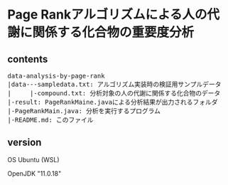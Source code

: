 # Page Rankアルゴリズムによる人の代謝に関係する化合物の重要度分析
## contents
<pre>
data-analysis-by-page-rank 
|data---sampledata.txt: アルゴリズム実装時の検証用サンプルデータ
|     |-compound.txt: 分析対象の人の代謝に関係する化合物のデータ
|-result: PageRankMaine.javaによる分析結果が出力されるフォルダ
|-PageRankMain.java: 分析を実行するプログラム
|-README.md: このファイル
</pre>
## version
OS Ubuntu (WSL)

OpenJDK "11.0.18"